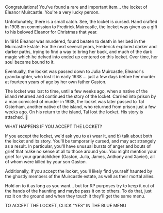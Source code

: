 ﻿Congratulations!  You've found a rare and important item... the locket of Eleanor Muircastle.  You're a very lucky person.


Unfortunately, there is a small catch. See, the locket is cursed. Hand crafted in 1908 on commission to Fredirick Muircastle, the locket was given as a gift to his beloved Eleanor for Christmas that year.


In 1914 Eleanor was murdered, found beaten to death in her bed in the Muircastle Estate. For the next several years, Frederick explored darker and darker paths, trying to find a way to bring her back, and much of the dark magic which he delved into ended up centered on this locket.  Over time, her soul became bound to it.


Eventually, the locket was passed down to Julia Muircastle, Eleanor's grandaughter, who lost it in early 1938 ... just a few days before her murder at fourteen years of age by her own father Gaston.


The locket was lost to time, until a few weeks ago, when a native of the island returned and continued the story of the locket.  Carried into prison by a man convicted of murder in 1938, the locket was later passed to Tal Osterham, another native of the island, who returned from prison just a few weeks ago.  On his return to the island, Tal lost the locket.  His story is attached.
􀀀


WHAT HAPPENS IF YOU ACCEPT THE LOCKET?


If you accept the locket, we'd ask you to a) wear it, and b) talk about both the locket and its story.  You'll be temporarily cursed, and may act strangely as a result.  In particular, you'll have unusual bursts of anger and bouts of grief that make no sense at all to those around you. You might mention your grief for your grandchildren (Gaston, Julia, James, Anthony and Xavier), all of whom were killed by your son Gaston.


Additionally, if you accept the locket, you'll likely find yourself haunted by the ghostly members of the Muircastle estate, as well as their mortal allies.  


Hold on to it as long as you want... but for RP purposes try to keep it out of the hands of the haunting and maybe pass it on to others.  To do that, just rez it on the ground and when they touch it they'll get the same menu.


TO ACCEPT THE LOCKET, CLICK "YES" IN THE BLUE MENU